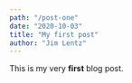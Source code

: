 ```yaml
---
path: "/post-one"
date: "2020-10-03"
title: "My first post"
author: "Jim Lentz"
---
```


This is my very **first** blog post.